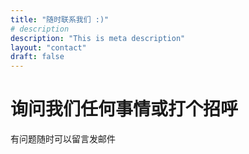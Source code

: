 ```yaml
---
title: "随时联系我们 :)"
# description
description: "This is meta description"
layout: "contact"
draft: false
---
```


# 询问我们任何事情或打个招呼

有问题随时可以留言发邮件
<br>